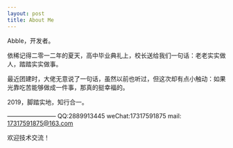 ```yaml
---
layout: post
title: About Me
---
```


Abble，开发者。

依稀记得二零一二年的夏天，高中毕业典礼上，校长送给我们一句话：老老实实做人，踏踏实实做事。

最近团建时，大佬无意说了一句话，虽然以前也听过，但这次却有点小触动：如果光靠吃苦能够做成一件事，那真的挺幸福的。

2019，脚踏实地，知行合一。

————————
QQ:2889913445
weChat:17317591875
mail: 17317591875@163.com

欢迎技术交流！









